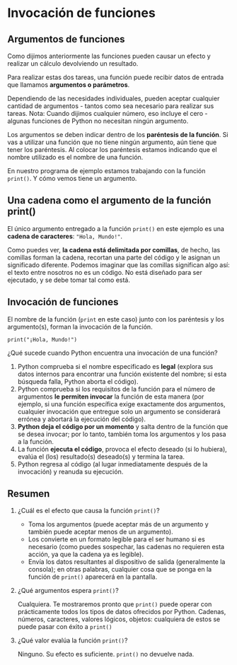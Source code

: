 # Invocación de funciones

## Argumentos de funciones

Como dijimos anteriormente las funciones pueden causar un efecto y realizar un cálculo devolviendo un resultado.

Para realizar estas dos tareas, una función puede recibir datos de entrada que llamamos **argumentos o parámetros**.

Dependiendo de las necesidades individuales, pueden aceptar cualquier cantidad de argumentos - tantos como sea necesario para realizar sus tareas. Nota: Cuando dijimos cualquier número, eso incluye el cero - algunas funciones de Python no necesitan ningún argumento.

Los argumentos se deben indicar dentro de los **paréntesis de la función**. Si vas a utilizar una función que no tiene ningún argumento, aún tiene que tener los paréntesis. Al colocar los paréntesis estamos indicando que el nombre utilizado es el nombre de una función.

En nuestro programa de ejemplo estamos trabajando con la función `print()`. Y cómo vemos tiene un argumento.

## Una cadena como el argumento de la función print()

El único argumento entregado a la función `print()` en este ejemplo es una **cadena de caracteres**: `"Hola, Mundo!"`.

Como puedes ver, **la cadena está delimitada por comillas**, de hecho, las comillas forman la cadena, recortan una parte del código y le asignan un significado diferente. Podemos imaginar que las comillas significan algo así: el texto entre nosotros no es un código. No está diseñado para ser ejecutado, y se debe tomar tal como está.

## Invocación de funciones

El nombre de la función (`print` en este caso) junto con los paréntesis y los argumento(s), forman la invocación de la función.

```
print("¡Hola, Mundo!") 
```

¿Qué sucede cuando Python encuentra una invocación de una función?

1. Python comprueba si el nombre especificado es **legal** (explora sus datos internos para encontrar una función existente del nombre; si esta búsqueda falla, Python aborta el código).
2. Python comprueba si los requisitos de la función para el número de argumentos **le permiten invocar** la función de esta manera (por ejemplo, si una función específica exige exactamente dos argumentos, cualquier invocación que entregue solo un argumento se considerará errónea y abortará la ejecución del código).
3. **Python deja el código por un momento** y salta dentro de la función que se desea invocar; por lo tanto, también toma los argumentos y los pasa a la función.
4. La función **ejecuta el código**, provoca el efecto deseado (si lo hubiera), evalúa el (los) resultado(s) deseado(s) y termina la tarea.
5. Python regresa al código (al lugar inmediatamente después de la invocación) y reanuda su ejecución.

## Resumen

1. ¿Cuál es el efecto que causa la función `print()`?
    * Toma los argumentos (puede aceptar más de un argumento y también puede aceptar menos de un argumento).
    * Los convierte en un formato legible para el ser humano si es necesario (como puedes sospechar, las cadenas no requieren esta acción, ya que la cadena ya es legible).
    * Envía los datos resultantes al dispositivo de salida (generalmente la consola); en otras palabras, cualquier cosa que se ponga en la función de `print()` aparecerá en la pantalla.
2. ¿Qué argumentos espera `print()`?
    
    Cualquiera. Te mostraremos pronto que `print()` puede operar con prácticamente todos los tipos de datos ofrecidos por Python. Cadenas, números, caracteres, valores lógicos, objetos: cualquiera de estos se puede pasar con éxito a `print()`
3. ¿Qué valor evalúa la función `print()`?
    
    Ninguno. Su efecto es suficiente. `print()` no devuelve nada.

